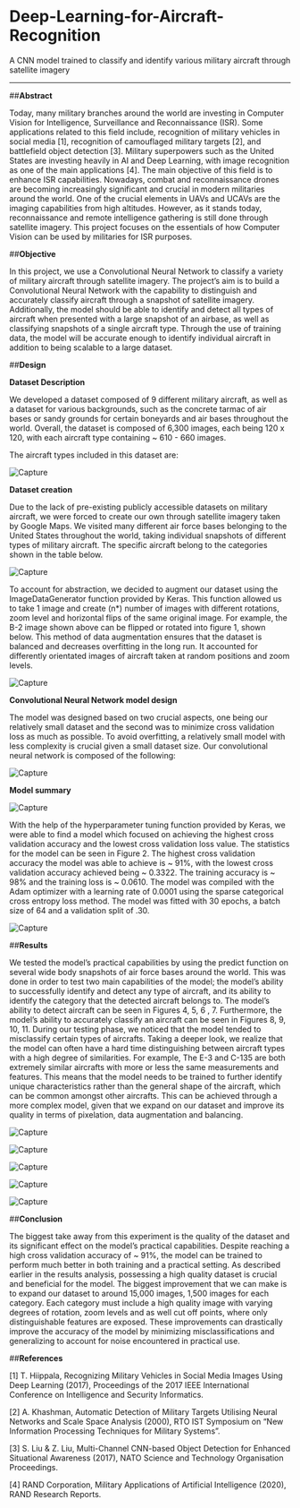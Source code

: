 # Deep-Learning-for-Aircraft-Recognition
A CNN model trained to classify and identify various military aircraft through satellite imagery

-------------------------------------------------------------------------------------------------

##**Abstract**

Today, many military branches around the world are investing in Computer Vision for Intelligence, Surveillance and Reconnaissance (ISR). Some applications related to this field include, recognition of military vehicles in social media [1], recognition of camouflaged military targets [2], and battlefield object detection [3]. Military superpowers such as the United States are investing heavily in AI and Deep Learning, with image recognition as one of the main applications [4]. The main objective of this field is to enhance ISR capabilities. Nowadays, combat and reconnaissance drones are becoming increasingly significant and crucial in modern militaries around the world. One of the crucial elements in UAVs and UCAVs are the imaging capabilities from high altitudes. However, as it stands today, reconnaissance and remote intelligence gathering is still done through satellite imagery. This project focuses on the essentials of how Computer Vision can be used by militaries for ISR purposes.

##**Objective**

In this project, we use a Convolutional Neural Network to classify a variety of military aircraft through satellite imagery. The project’s aim is to build a Convolutional Neural Network with the capability to distinguish and accurately classify aircraft through a snapshot of satellite imagery.  Additionally, the model should be able to identify and detect all types of aircraft when presented with a large snapshot of an airbase, as well as classifying snapshots of a single aircraft type. Through the use of training data, the model will be accurate  enough to identify individual aircraft in addition to being scalable to a large dataset.

##**Design**

**Dataset Description**

We developed a dataset composed of 9 different military aircraft, as well as a dataset for various backgrounds, such as the concrete tarmac of air bases or sandy grounds for certain boneyards and air bases throughout the world. Overall, the dataset is composed of 6,300 images, each being 120 x 120, with each aircraft type containing ~ 610 - 660 images.

The aircraft types included in this dataset are:

![Capture](https://user-images.githubusercontent.com/19809069/115973276-c1de3080-a521-11eb-885a-4bdfdebb1288.JPG)

**Dataset creation**

Due to the lack of pre-existing publicly accessible datasets on military aircraft, we were forced to create our own through satellite imagery taken by Google Maps. We visited many different air force bases belonging to the United States throughout the world, taking individual snapshots of different types of military aircraft. The specific aircraft belong to the categories shown in the table below. 

![Capture](https://user-images.githubusercontent.com/19809069/115973223-58f6b880-a521-11eb-88ca-bd76ed276f21.JPG)


To account for abstraction, we decided to augment our dataset using the  ImageDataGenerator function provided by Keras. This function allowed us to take 1 image and create (n*) number of images with different rotations, zoom level and horizontal flips of the same original image. For example, the B-2 image shown above can be flipped or rotated into figure 1, shown below. This method of data augmentation ensures that the dataset is balanced and decreases overfitting in the long run. It accounted for differently orientated images of aircraft taken at random positions and zoom levels.

![Capture](https://user-images.githubusercontent.com/19809069/115973235-6d3ab580-a521-11eb-9df6-2494bc57a17a.JPG)

**Convolutional Neural Network model design**

The model was designed based on two crucial aspects, one being  our relatively small dataset and the second was to minimize cross validation loss as much as possible. To avoid overfitting, a relatively small model with less complexity is crucial given a small dataset size. Our convolutional neural network is composed of the following:

![Capture](https://user-images.githubusercontent.com/19809069/115973253-880d2a00-a521-11eb-8d4a-64df9310180d.JPG)

**Model summary**

![Capture](https://user-images.githubusercontent.com/19809069/115973258-99563680-a521-11eb-96d1-4c93e491fb84.JPG)


With the help of the hyperparameter tuning  function provided by Keras, we were able to find a model which focused on achieving the highest cross validation accuracy and the lowest cross validation loss value.  The statistics for the model can be seen in Figure 2. The highest cross validation accuracy the model was able to achieve is ~ 91%, with the lowest cross validation accuracy achieved being ~ 0.3322. The training accuracy is ~ 98% and the training loss is ~ 0.0610. The model was compiled with the Adam optimizer with a learning rate of 0.0001 using the sparse categorical cross entropy loss method. The model was fitted with 30 epochs, a batch size of 64 and a validation split of .30.

![Capture](https://user-images.githubusercontent.com/19809069/115973270-aa06ac80-a521-11eb-956f-ac18f40f731e.JPG)

##**Results**

We tested the model’s practical capabilities by using the predict function on several wide body snapshots of air force bases around the world. This was done in order to test two main capabilities of the model; the model’s ability to successfully identify and detect any type of aircraft, and its ability to identify the category that the detected aircraft belongs to. The model’s ability to detect aircraft can be seen in Figures 4, 5, 6 , 7. Furthermore, the model’s ability to accurately classify an aircraft can be seen in Figures 8, 9, 10, 11. During our testing phase, we noticed that the model tended to misclassify certain types of aircrafts. Taking a deeper look, we realize that the model can often have a hard time distinguishing between aircraft types with a high degree of similarities. For example, The E-3 and C-135 are both extremely similar aircrafts with more or less the same measurements and features. This means that the model needs to be trained to further identify unique characteristics rather than the general shape of the aircraft, which can be common amongst other aircrafts. This can be achieved through a more complex model, given that we expand on our dataset and improve its quality in terms of pixelation, data augmentation and balancing. 

![Capture](https://user-images.githubusercontent.com/19809069/115973342-521c7580-a522-11eb-84fc-b7b7aa8812d5.JPG)

![Capture](https://user-images.githubusercontent.com/19809069/115973333-3b761e80-a522-11eb-8fe2-e1f9fb8f1a58.JPG)

![Capture](https://user-images.githubusercontent.com/19809069/115973316-079af900-a522-11eb-8739-a2370ec4ccb5.JPG)

![Capture](https://user-images.githubusercontent.com/19809069/115973323-1d102300-a522-11eb-9a92-c13b67382829.JPG)

![Capture](https://user-images.githubusercontent.com/19809069/115973330-2b5e3f00-a522-11eb-9ff2-823d32ee25b2.JPG)


##**Conclusion**

The biggest take away from this experiment is the quality of the dataset and its significant effect on the model’s practical capabilities. Despite reaching a high cross validation accuracy of ~ 91%, the model can be trained to perform much better in both training and a practical setting. As described earlier in the results analysis, possessing a high quality dataset is crucial and beneficial for the model. The biggest improvement that we can make is to expand our dataset to around 15,000 images, 1,500 images for each category. Each category must include a high quality image with varying degrees of rotation, zoom levels and as well cut off points, where only distinguishable features are exposed. These improvements can drastically improve the accuracy of the model by minimizing misclassifications and generalizing to account for noise encountered in practical use.


##**References**

[1] T. Hiippala, Recognizing Military Vehicles in Social Media Images Using Deep Learning (2017), Proceedings of the 2017 IEEE International Conference on Intelligence and Security Informatics.

[2] A. Khashman, Automatic Detection of Military Targets Utilising Neural Networks and Scale Space Analysis (2000), RTO IST Symposium on “New Information Processing Techniques for Military Systems”.

[3] S. Liu & Z. Liu, Multi-Channel CNN-based Object Detection for Enhanced Situational Awareness (2017), NATO Science and Technology Organisation Proceedings.

[4] RAND Corporation, Military Applications of Artificial Intelligence (2020), RAND Research Reports.

